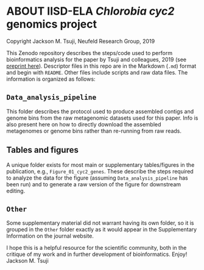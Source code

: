 # ABOUT IISD-ELA _Chlorobia_ _cyc2_ genomics project
Copyright Jackson M. Tsuji, Neufeld Research Group, 2019

This Zenodo repository describes the steps/code used to perform bioinformatics analysis for the paper by Tsuji and colleagues, 2019 (see [preprint here](_____)). Descriptor files in this repo are in the Markdown (`.md`) format and begin with `README`. Other files include scripts and raw data files. The information is organized as follows:

## `Data_analysis_pipeline`
This folder describes the protocol used to produce assembled contigs and genome bins from the raw metagenomic datasets used for this paper. Info is also present here on how to directly download the assembled metagenomes or genome bins rather than re-running from raw reads.

## Tables and figures
A unique folder exists for most main or supplementary tables/figures in the publication, e.g., `Figure_01_cyc2_genes`. These describe the steps required to analyze the data for the figure (assuming `Data_analysis_pipeline` has been run) and to generate a raw version of the figure for downstream editing.

## `Other`
Some supplementary material did not warrant having its own folder, so it is grouped in the `Other` folder exactly as it would appear in the Supplementary Information on the journal website.

I hope this is a helpful resource for the scientific community, both in the critique of my work and in further development of bioinformatics. Enjoy!
Jackson M. Tsuji


